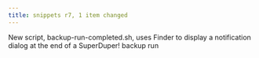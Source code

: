 ```yaml
---
title: snippets r7, 1 item changed
---
```


New script, backup-run-completed.sh, uses Finder to display a notification dialog at the end of a SuperDuper! backup run

